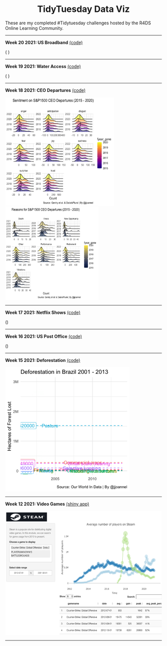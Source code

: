 
<h1 align="center"> TidyTuesday Data Viz</h1>
These are my completed #Tidytuesday challenges hosted by the R4DS Online Learning Community.

---     
**Week 20 2021: US Broadband** [(code)](https://github.com/jjoannel)

( )

---      
**Week 19 2021: Water Access** [(code)](https://github.com/jjoannel)

( )

---      
**Week 18 2021: CEO Departures** [(code)](https://github.com/jjoannel/TidyTuesday-2021/blob/main/Wk18_CEO/Wk18_CEO.Rmd)

<img src="https://github.com/jjoannel/TidyTuesday-2021/blob/main/Wk18_CEO/Wk18_CEO.png" alt="ggridges plot for CEO departures in past 5 years" width="350" height="350">
<img src="https://github.com/jjoannel/TidyTuesday-2021/blob/main/Wk18_CEO/Wk18_CEO2.png" alt="ggridges plot for reasons for CEO departures" width="300" height="300">

---     
**Week 17 2021: Netflix Shows** [(code)](https://github.com/jjoannel)

()

---
**Week 16 2021: US Post Office** [(code)](https://github.com/jjoannel)

()

---
**Week 15 2021: Deforestation** [(code)](https://github.com/jjoannel/TidyTuesday-2021/blob/main/Wk15_Deforestation/Wk15_Deforestation.Rmd)

<img src="https://github.com/jjoannel/TidyTuesday-2021/blob/main/Wk15_Deforestation/Wk15_BrazilDeforestation.gif" alt="Animated line plot of Brazil's deforestation in 2001-2013" width="400" height="400">

---
**Week 12 2021: Video Games** [(shiny app)](https://jdsjourney.shinyapps.io/games/)

<img src="https://github.com/jjoannel/TidyTuesday-2021/blob/main/Wk12_VideoGames/SteamPlotly.png" alt="Screenshot of interactive plotly embedded in Shiny app" width="700" height="400">

---
